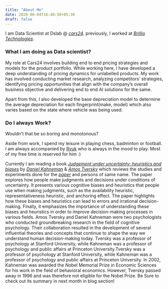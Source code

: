 ```yaml
---
title: "About Me"
date: 2020-08-04T16:40:50+05:30
draft: false
---
```


I am Data Scientist at Dslab @ *[cars24](https://www.cars24.com/)*. previously, I worked at *[Brillio Technologies](https://www.brillio.com/)*. 


### What I am doing as Data scientist?
My role at Cars24 involves building end to end pricing strategies and models for the product portfolio. While working here, I have developed a deep understanding of pricing dynamics for unlabelled products. My work has involved conducting market research, analyzing competitors’ strategies, identifying pricing opportunities that align with the company’s overall business objective and delivering end to end AI solutions for the same.

Apart from this, I also developed the base depreciation model to determine the average depreciation for each fingerprint(make, model) which also varies based on the state where vehicle was being used.


### Do I always Work?

Wouldn't that be so boring and monotonous? 

Aside from work, I spend my leisure in playing chess, badminton or football. I am always accompanied by [Ryuk]() who is always in the mood to play. Most of my free time is reserved for him :)


Currently I am reading a book *[Judgement under uncertainty: heuristics and biases](https://www.amazon.in/Judgment-under-Uncertainty-Heuristics-Biases/dp/0521284147)* by *[Daniel Kahneman](https://en.wikipedia.org/wiki/Daniel_Kahneman)* & *[Amos Tversky](https://en.wikipedia.org/wiki/Amos_Tversky)* which reviews the studies and experiments done for the *[paper](https://www2.psych.ubc.ca/~schaller/Psyc590Readings/TverskyKahneman1974.pdf)* and persons of same name. The paper explores how people make judgments and decisions under conditions of uncertainty. It presents various cognitive biases and heuristics that people use when making judgments, such as the availability heuristic, representativeness heuristic, and anchoring effect. The paper highlights how these biases and heuristics can lead to errors and irrational decision-making. Finally, it emphasizes the importance of understanding these biases and heuristics in order to improve decision-making processes in various fields. Amos Tversky and Daniel Kahneman were two psychologists who conducted groundbreaking research in the field of cognitive psychology. Their collaboration resulted in the development of several influential theories and concepts that continue to shape the way we understand human decision-making today. Tversky was a professor of psychology at Stanford University, while Kahneman was a professor of psychology and public affairs at Princeton University.Tversky was a professor of psychology at Stanford University, while Kahneman was a professor of psychology and public affairs at Princeton University. In 2002, Kahneman was awarded the Nobel Memorial Prize in Economic Sciences for his work in the field of behavioral economics. However, Tversky passed away in 1996 and was therefore not eligible for the Nobel Prize. 
Be Sure to check out its summary in next month in blog section!